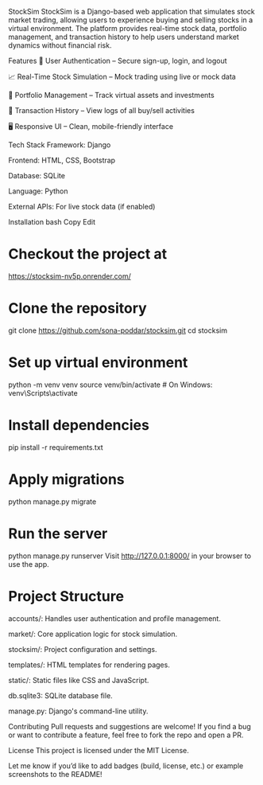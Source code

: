StockSim
StockSim is a Django-based web application that simulates stock market trading, allowing users to experience buying and selling stocks in a virtual environment. The platform provides real-time stock data, portfolio management, and transaction history to help users understand market dynamics without financial risk.

Features
🔐 User Authentication – Secure sign-up, login, and logout

📈 Real-Time Stock Simulation – Mock trading using live or mock data

💼 Portfolio Management – Track virtual assets and investments

🧾 Transaction History – View logs of all buy/sell activities

🖥️ Responsive UI – Clean, mobile-friendly interface

Tech Stack
Framework: Django

Frontend: HTML, CSS, Bootstrap

Database: SQLite

Language: Python

External APIs: For live stock data (if enabled)

Installation
bash
Copy
Edit

# Checkout the project at
https://stocksim-nv5p.onrender.com/

# Clone the repository
git clone https://github.com/sona-poddar/stocksim.git
cd stocksim

# Set up virtual environment
python -m venv venv
source venv/bin/activate  # On Windows: venv\Scripts\activate

# Install dependencies
pip install -r requirements.txt

# Apply migrations
python manage.py migrate

# Run the server
python manage.py runserver
Visit http://127.0.0.1:8000/ in your browser to use the app.

# Project Structure

accounts/: Handles user authentication and profile management.

market/: Core application logic for stock simulation.

stocksim/: Project configuration and settings.

templates/: HTML templates for rendering pages.

static/: Static files like CSS and JavaScript.

db.sqlite3: SQLite database file.

manage.py: Django's command-line utility.


Contributing
Pull requests and suggestions are welcome! If you find a bug or want to contribute a feature, feel free to fork the repo and open a PR.

License
This project is licensed under the MIT License.

Let me know if you’d like to add badges (build, license, etc.) or example screenshots to the README!
